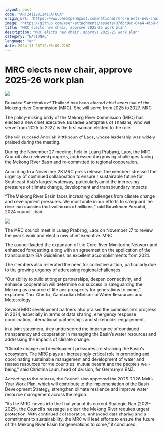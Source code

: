 ```yaml
---
layout: post
code: "ART2411281141RAT6OA"
origin_url: "https://www.phnompenhpost.com/national/mrc-elects-new-chair-approve-2025-26-work-plan"
image: "https://github.com/user-attachments/assets/87dbc9ac-04a4-4db9-9ae9-4cd0e984bf02"
title: "MRC elects new chair, approve 2025-26 work plan"
description: "​​MRC elects new chair, approve 2025-26 work plan​"
category: "NATIONAL"
language: "en"
date: 2024-11-28T12:00:00.220Z
---
```


# MRC elects new chair, approve 2025-26 work plan

![](https://github.com/user-attachments/assets/d5e668f9-819d-4cae-b06d-3c1ca180d8b6)

Busadee Santipitaks of Thailand has been elected chief executive of the Mekong river Commission (MRC). She will serve from 2025 to 2027. MRC

The policy-making body of the Mekong River Commission (MRC) has elected a new chief executive. Busadee Santipitaks of Thailand, who will serve from 2025 to 2027, is the first woman elected to the role.

She will succeed Anoulak Kittikhoun of Laos, whose leadership was widely praised during the meeting.

During the November 27 meeting, held in Luang Prabang, Laos, the MRC Council also reviewed progress, addressed the growing challenges facing the Mekong River Basin and re-committed to regional cooperation. 

According to a November 28 MRC press release, the members stressed the urgency of continued collaboration to ensure a sustainable future for Southeast Asia’s largest waterway, particularly amid the increasing pressures of climate change, development and transboundary impacts.

“The Mekong River Basin faces increasing challenges from climate change and development pressures. We must unite in our efforts to safeguard the river that sustains the livelihoods of millions,” said Bounkham Vorachit, 2024 council chair.

![](https://github.com/user-attachments/assets/340eea0a-baaf-4722-9588-bb1e22f30294)

The MRC council meet in Luang Prabang, Laos on November 27 to review the year’s work and elect a new chief executive. MRC

The council lauded the expansion of the Core River Monitoring Network and enhanced forecasting, along with an agreement on the application of the transboundary EIA Guidelines, as excellent accomplishments from 2024.

The members also reiterated the need for collective action, particularly due to the growing urgency of addressing regional challenges.

“Our ability to build stronger partnerships, deepen connectivity, and enhance cooperation will determine our success in safeguarding the Mekong as a source of life and prosperity for generations to come,” explained Thor Chetha, Cambodian Minister of Water Resources and Meteorology.

Several MRC development partners also praised the commission’s progress in 2024, especially in terms of data sharing, emergency response coordination, international partnerships and stakeholder engagement.

In a joint statement, they underscored the importance of continued transparency and cooperation in managing the Basin’s water resources and addressing the impacts of climate change. 

“Climate change and development pressures are straining the Basin’s ecosystem. The MRC plays an increasingly critical role in promoting and coordinating sustainable management and development of water and related resources for the countries’ mutual benefit and the people’s well-being,” said Christina Laun, head of division, for Germany’s BMZ.

According to the release, the Council also approved the 2025–2026 Multi-Year Work Plan, which will contribute to the implementation of the Basin Development Strategy, strengthen climate resilience and improve water resource management across the region. 

“As the MRC moves into the final year of its current Strategic Plan (2021–2025), the Council’s message is clear: the Mekong River requires urgent protection. With continued collaboration, enhanced data sharing and a commitment to sustainability, the MRC will lead efforts to ensure the future of the Mekong River Basin for generations to come,” it concluded.